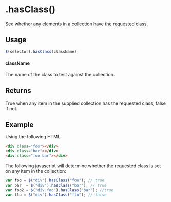 # .hasClass()

See whether any elements in a collection have the requested class.

## Usage

```javascript
$(selector).hasClass(className);
```

#### className

The name of the class to test against the collection.

## Returns

True when any item in the supplied collection has the requested class, false if not.

## Example

Using the following HTML:

```html
<div class="foo"></div>
<div class="bar"></div>
<div class="foo bar"></div>
```

The following javascript will determine whether the requested class is set on any item in the collection:

```javascript
var foo = $("div").hasClass("foo"); // true
var bar  = $("div").hasClass("bar"); // true
var foo2 = $("div.foo").hasClass("bar"); //true
var flu = $("div").hasClass("flu"); // false
```
